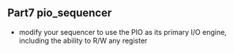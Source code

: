## Part7 pio_sequencer
- modify your sequencer to use the PIO as its primary I/O engine, including the ability to R/W any register
